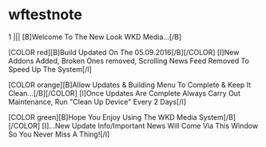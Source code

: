 # wftestnote
1
|||
[B]Welcome To The New Look WKD Media...[/B]  

[COLOR red][B]Build Updated On The 05.09.2016[/B][/COLOR]
[I]New Addons Added, Broken Ones removed, Scrolling News Feed Removed To Speed Up The System[/I] 

[COLOR orange][B]Allow Updates & Building Menu To Complete & Keep It Clean...[/B][/COLOR]
[I]Once Updates Are Complete Always Carry Out Maintenance, Run "Clean Up Device" Every 2 Days[/I]

[COLOR green][B]Hope You Enjoy Using The WKD Media System[/B][/COLOR]
[I]...New Update Info/Important News Will Come Via This Window So You Never Miss A Thing![/I]
